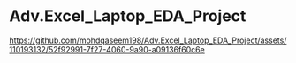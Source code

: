 # Adv.Excel_Laptop_EDA_Project

https://github.com/mohdqaseem198/Adv.Excel_Laptop_EDA_Project/assets/110193132/52f92991-7f27-4060-9a90-a09136f60c6e
